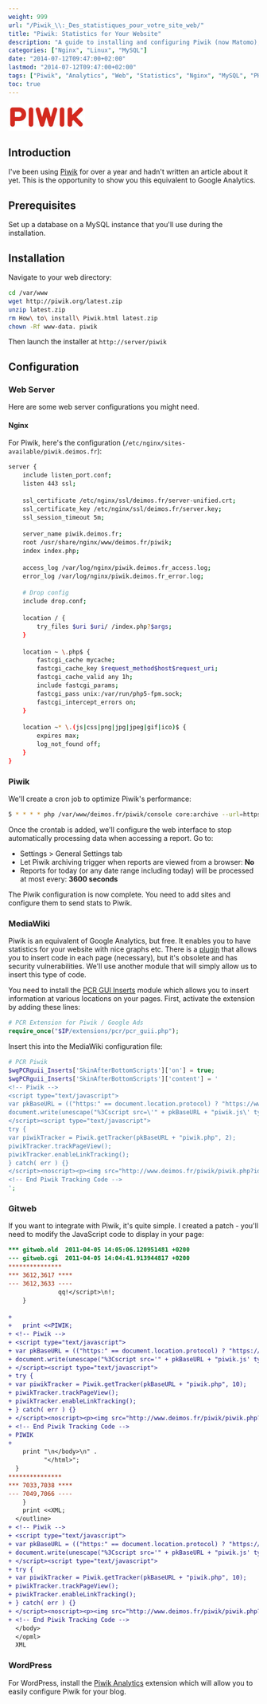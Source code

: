 ```yaml
---
weight: 999
url: "/Piwik_\\:_Des_statistiques_pour_votre_site_web/"
title: "Piwik: Statistics for Your Website"
description: "A guide to installing and configuring Piwik (now Matomo), an open-source alternative to Google Analytics for website statistics tracking and analysis."
categories: ["Nginx", "Linux", "MySQL"]
date: "2014-07-12T09:47:00+02:00"
lastmod: "2014-07-12T09:47:00+02:00"
tags: ["Piwik", "Analytics", "Web", "Statistics", "Nginx", "MySQL", "PHP", "WordPress", "MediaWiki", "Gitweb"]
toc: true
---
```


![Piwik Logo](/images/piwik-logo.jpg)

## Introduction

I've been using [Piwik](https://piwik.org/) for over a year and hadn't written an article about it yet. This is the opportunity to show you this equivalent to Google Analytics.

## Prerequisites

Set up a database on a MySQL instance that you'll use during the installation.

## Installation

Navigate to your web directory:

```bash
cd /var/www
wget http://piwik.org/latest.zip
unzip latest.zip
rm How\ to\ install\ Piwik.html latest.zip
chown -Rf www-data. piwik
```

Then launch the installer at `http://server/piwik`

## Configuration

### Web Server

Here are some web server configurations you might need.

#### Nginx

For Piwik, here's the configuration (`/etc/nginx/sites-available/piwik.deimos.fr`):

```bash
server {
    include listen_port.conf;
    listen 443 ssl;
 
    ssl_certificate /etc/nginx/ssl/deimos.fr/server-unified.crt;
    ssl_certificate_key /etc/nginx/ssl/deimos.fr/server.key;
    ssl_session_timeout 5m;
 
    server_name piwik.deimos.fr;
    root /usr/share/nginx/www/deimos.fr/piwik;
    index index.php;
 
    access_log /var/log/nginx/piwik.deimos.fr_access.log;
    error_log /var/log/nginx/piwik.deimos.fr_error.log;
 
    # Drop config
    include drop.conf; 
 
    location / {
        try_files $uri $uri/ /index.php?$args;
    }
 
    location ~ \.php$ {
        fastcgi_cache mycache;
        fastcgi_cache_key $request_method$host$request_uri;
        fastcgi_cache_valid any 1h;
        include fastcgi_params;
        fastcgi_pass unix:/var/run/php5-fpm.sock;
        fastcgi_intercept_errors on;
    }
 
    location ~* \.(js|css|png|jpg|jpeg|gif|ico)$ {
        expires max;
        log_not_found off;
    }
}
```

### Piwik

We'll create a cron job to optimize Piwik's performance:

```bash
5 * * * * php /var/www/deimos.fr/piwik/console core:archive --url=https://piwik.deimos.fr >> /var/log/piwik.log
```

Once the crontab is added, we'll configure the web interface to stop automatically processing data when accessing a report. Go to:

* Settings > General Settings tab
* Let Piwik archiving trigger when reports are viewed from a browser: **No**
* Reports for today (or any date range including today) will be processed at most every: **3600 seconds**

The Piwik configuration is now complete. You need to add sites and configure them to send stats to Piwik.

### MediaWiki

Piwik is an equivalent of Google Analytics, but free. It enables you to have statistics for your website with nice graphs etc. There is a [plugin](https://www.mediawiki.org/wiki/Extension:Piwik_Integration) that allows you to insert code in each page (necessary), but it's obsolete and has security vulnerabilities. We'll use another module that will simply allow us to insert this type of code.

You need to install the [PCR GUI Inserts](https://www.mediawiki.org/wiki/Extension:PCR_GUI_Inserts) module which allows you to insert information at various locations on your pages. First, activate the extension by adding these lines:

```php
# PCR Extension for Piwik / Google Ads
require_once("$IP/extensions/pcr/pcr_guii.php");
```

Insert this into the MediaWiki configuration file:

```php
# PCR Piwik
$wgPCRguii_Inserts['SkinAfterBottomScripts']['on'] = true;
$wgPCRguii_Inserts['SkinAfterBottomScripts']['content'] = ' 
<!-- Piwik -->
<script type="text/javascript">
var pkBaseURL = (("https:" == document.location.protocol) ? "https://www.deimos.fr/piwik/" : "http://www.deimos.fr/piwik/");
document.write(unescape("%3Cscript src=\'" + pkBaseURL + "piwik.js\' type=\'text/javascript\'%3E%3C/script%3E"));
</script><script type="text/javascript">
try {
var piwikTracker = Piwik.getTracker(pkBaseURL + "piwik.php", 2);
piwikTracker.trackPageView();
piwikTracker.enableLinkTracking();
} catch( err ) {}
</script><noscript><p><img src="http://www.deimos.fr/piwik/piwik.php?idsite=x" style="border:0" alt="" /></p></noscript>
<!-- End Piwik Tracking Code -->
';
```

### Gitweb

If you want to integrate with Piwik, it's quite simple. I created a patch - you'll need to modify the JavaScript code to display in your page:

```diff
*** gitweb.old	2011-04-05 14:05:06.120951481 +0200
--- gitweb.cgi	2011-04-05 14:04:41.913944817 +0200
***************
*** 3612,3617 ****
--- 3612,3633 ----
  		      qq!</script>\n!;
  	}
  
+ 
+ 	print <<PIWIK;
+ <!-- Piwik -->
+ <script type="text/javascript">
+ var pkBaseURL = (("https:" == document.location.protocol) ? "https://www.deimos.fr/piwik/" : "http://www.deimos.fr/piwik/");
+ document.write(unescape("%3Cscript src='" + pkBaseURL + "piwik.js' type='text/javascript'%3E%3C/script%3E"));
+ </script><script type="text/javascript">
+ try {
+ var piwikTracker = Piwik.getTracker(pkBaseURL + "piwik.php", 10);
+ piwikTracker.trackPageView();
+ piwikTracker.enableLinkTracking();
+ } catch( err ) {}
+ </script><noscript><p><img src="http://www.deimos.fr/piwik/piwik.php?idsite=10" style="border:0" alt="" /></p></noscript>
+ <!-- End Piwik Tracking Code -->
+ PIWIK
+ 
  	print "\n</body>\n" .
  	      "</html>";
  }
***************
*** 7033,7038 ****
--- 7049,7066 ----
  	}
  	print <<XML;
  </outline>
+ <!-- Piwik -->
+ <script type="text/javascript">
+ var pkBaseURL = (("https:" == document.location.protocol) ? "https://www.deimos.fr/piwik/" : "http://www.deimos.fr/piwik/");
+ document.write(unescape("%3Cscript src='" + pkBaseURL + "piwik.js' type='text/javascript'%3E%3C/script%3E"));
+ </script><script type="text/javascript">
+ try {
+ var piwikTracker = Piwik.getTracker(pkBaseURL + "piwik.php", 10);
+ piwikTracker.trackPageView();
+ piwikTracker.enableLinkTracking();
+ } catch( err ) {}
+ </script><noscript><p><img src="http://www.deimos.fr/piwik/piwik.php?idsite=10" style="border:0" alt="" /></p></noscript>
+ <!-- End Piwik Tracking Code -->
  </body>
  </opml>
  XML
```

### WordPress

For WordPress, install the [Piwik Analytics](https://forwardslash.nl/piwik-analytics/) extension which will allow you to easily configure Piwik for your blog.
